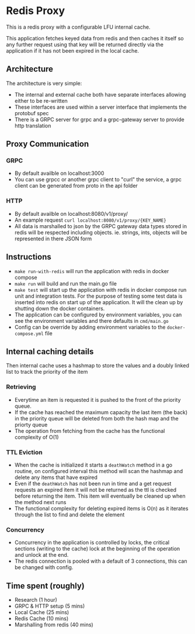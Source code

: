 # Redis Proxy

This is a redis proxy with a configurable LFU internal cache.

This application fetches keyed data from redis and then caches it itself so any further request using that key will be returned directly via the application if it has not been expired in the local cache.

## Architecture
The architecture is very simple:
  - The internal and external cache both have separate interfaces allowing either to be re-written
  - These interfaces are used within a server interface that implements the protobuf spec
  - There is a GRPC server for grpc and a grpc-gateway server to provide http translation

## Proxy Communication

### GRPC 
  - By default availble on localhost:3000
  - You can use grpcc or another grpc client to "curl" the service, a grpc client can be generated from proto in the api folder

### HTTP 
  - By default availble on localhost:8080/v1/proxy/
  - An example request `curl localhost:8080/v1/proxy/{KEY_NAME}`
  - All data is marshalled to json by the GRPC gateway data types stored in redis will be respected including objects. ie. strings, ints, objects will be represented in there JSON form

## Instructions
  - `make run-with-redis` will run the application with redis in docker compose
  - `make run` will build and run the main.go file
  - `make test` will start up the application with redis in docker compose run unit and integration tests. For the purpose of testing some test data is inserted into redis on start up of the application. It will the clean up by shutting down the docker containers.
  - The application can be configured by environment variables, you can see the environment variables and there defaults in `cmd/main.go`
  - Config can be override by adding environment variables to the `docker-compose.yml` file

## Internal caching details
Then internal cache uses a hashmap to store the values and a doubly linked list to track the priority of the item

### Retrieving

- Everytime an item is requested it is pushed to the front of the priority queue.
- If the cache has reached the maximum capacity the last item (the back) in the priority queue will be deleted from both the hash map and the priorty queue
- The operation from fetching from the cache has the functional complexity of O(1)

### TTL Eviction

- When the cache is initialized it starts a `deathWatch` method in a go routine, on configured interval this method will scan the hashmap and delete any items that have expired
- Even if the `deathWatch` has not been run in time and a get request requests an expired item it will not be returned as the ttl is checked before returning the item. This item will eventually be cleaned up when the method next runs
- The functional complexity for deleting expired items is O(n) as it iterates through the list to find and delete the element

### Concurrency
- Concurrency in the application is controlled by locks, the critical sections (writing to the cache) lock at the beginning of the operation and unlock at the end.
- The redis connection is pooled with a default of 3 connections, this can be changed with config.

## Time spent (roughly)
- Research (1 hour)
- GRPC & HTTP setup (5 mins)
- Local Cache (25 mins)
- Redis Cache (10 mins)
- Marshalling from redis (40 mins)




